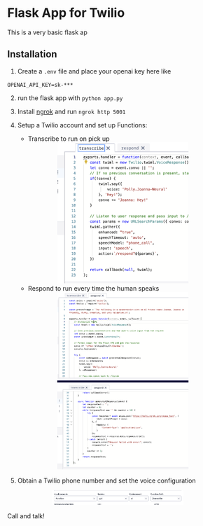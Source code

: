 # Flask App for Twilio

This is a very basic flask ap


## Installation

1. Create a `.env` file and place your openai key here like
```
OPENAI_API_KEY=sk-***
```

2. run the flask app with `python app.py`
3. Install [ngrok](https://ngrok.com/download) and run `ngrok http 5001`

4. Setup a Twilio account and set up Functions:

	- Transcribe to run on pick up
	
	<div style="text-align: center;">
	        <img src="../images/pick_up.png" width="300">
	    </a>
	</div>

	- Respond to run every time the human speaks

	<div style="text-align: center;">
	        <img src="../images/respond_1.png" width="300">
	    </a>
	</div>
	<div style="text-align: center;">
	        <img src="../images/respond_2.png" width="300">
	    </a>
	</div>

5. Obtain a Twilio phone number and set the voice configuration

<div style="text-align: center;">
        <img src="../images/twilio.png" width="300">
    </a>
</div>

Call and talk!